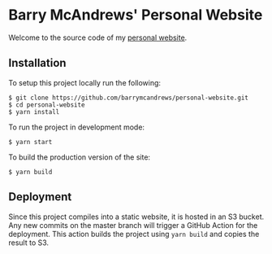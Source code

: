# Barry McAndrews' Personal Website

Welcome to the source code of my [personal website](https://www.bmcandrews.com).

## Installation

To setup this project locally run the following:
```
$ git clone https://github.com/barrymcandrews/personal-website.git
$ cd personal-website
$ yarn install
```
To run the project in development mode:
```
$ yarn start
```

To build the production version of the site:
```
$ yarn build
```

## Deployment

Since this project compiles into a static website, it is hosted in an S3 bucket. 
Any new commits on the master branch will trigger a GitHub Action for the deployment. 
This action builds the project using `yarn build` and copies the result to S3.
